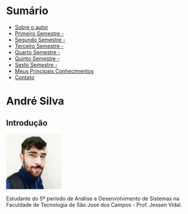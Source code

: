 # Sumário

* [Sobre o autor](#introdução)
* [Primeiro Semestre - ](#em-2020-2)
* [Segundo Semestre - ](#em-2021-1)
* [Terceiro Semestre - ](#em-2021-2)
* [Quarto Semestre - ](#em-2022-1)
* [Quinto Semestre - ](#em-2022-2)
* [Sexto Semestre - ](#em-2023-1)
* [Meus Principais Conhecimentos](#meus-principais-conhecimentos)
* [Contato](#contato)

# André Silva

## Introdução  
<div>
	<img src="/img/pfp.jpg" alt="Foto de perfil" width=150 height=150 />
	<p>Estudante do 5º período de Análise e Desenvolvimento de Sistemas na Faculdade de Tecnologia de São José dos Campos - Prof. Jessen Vidal.</p>
</div>
